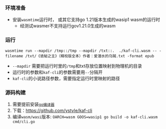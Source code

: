 ### 环境准备
- 安装`wasmtime`运行时， 或其它支持go 1.21版本生成的wasip1 wasm的运行时
  - 经测试wasmer不支持运行gov1.21.0生成的wasm

### 运行
```shell
wasmtime run --mapdir /tmp::/tmp --mapdir /txt::.  ./kaf-cli.wasm -- -filename /txt/《诡秘之主》（精校版全本）作者：爱潜水的乌贼.txt -format epub
```
- `--mapdir` 需要把运行时里的`/tmp`和txt存放位置映射到物理机的目录
- 运行时的参数和`kaf-cli`的参数需要用`--`分隔开
- `kaf-cli`的小说路径参数，需要指定运行时里映射的路径

### 源码构建
1. 需要提前安装[`go编译器`](https://go.dev)
2. 下载：https://github.com/ystyle/kaf-cli
3. 编译`wasm/wasi`版本: `OARCH=wasm GOOS=wasip1 go build -o kaf-cli.wasm cmd/cli.go`